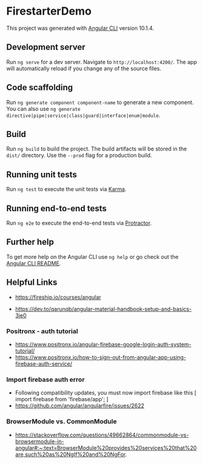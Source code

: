 # FirestarterDemo

This project was generated with [Angular CLI](https://github.com/angular/angular-cli) version 10.1.4.

## Development server

Run `ng serve` for a dev server. Navigate to `http://localhost:4200/`. The app will automatically reload if you change any of the source files.

## Code scaffolding

Run `ng generate component component-name` to generate a new component. You can also use `ng generate directive|pipe|service|class|guard|interface|enum|module`.

## Build

Run `ng build` to build the project. The build artifacts will be stored in the `dist/` directory. Use the `--prod` flag for a production build.

## Running unit tests

Run `ng test` to execute the unit tests via [Karma](https://karma-runner.github.io).

## Running end-to-end tests

Run `ng e2e` to execute the end-to-end tests via [Protractor](http://www.protractortest.org/).

## Further help

To get more help on the Angular CLI use `ng help` or go check out the [Angular CLI README](https://github.com/angular/angular-cli/blob/master/README.md).

## Helpful Links

- https://fireship.io/courses/angular

- https://dev.to/qarunqb/angular-material-handbook-setup-and-basics-3ie0

### Positronx - auth tutorial

- https://www.positronx.io/angular-firebase-google-login-auth-system-tutorial/
- https://www.positronx.io/how-to-sign-out-from-angular-app-using-firebase-auth-service/

### Import firebase auth error

- Following compatibility updates, you must now import firebase like this [ import firebase from 'firebase/app'; ]
- https://github.com/angular/angularfire/issues/2622

### BrowserModule vs. CommonModule

- https://stackoverflow.com/questions/49662864/commonmodule-vs-browsermodule-in-angular#:~:text=BrowserModule%20provides%20services%20that%20are,such%20as%20NgIf%20and%20NgFor.
